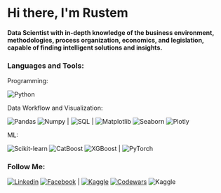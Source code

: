 <h1>Hi there, I'm Rustem</h1>
<h4> Data Scientist with in-depth knowledge of the business environment, methodologies, process organization, economics, and legislation, capable of finding intelligent solutions and insights.</h4>

<h3 align="left">Languages and Tools:</h3>

<p align="left">Programming:</p>

![Python](https://img.shields.io/badge/Python-black?=for-the-badge&logo=python)


<p align="left">Data Workflow and Visualization:</p>  

![Pandas](https://img.shields.io/badge/Pandas-black?=for-the-badge&logo=pandas&logoColor=B00A2D)
![Numpy](https://img.shields.io/badge/Numpy-black?=for-the-badge&logo=numpy&logoColor=0B7AEF)
|
![SQL](https://img.shields.io/badge/SQL-black?=for-the-badge&logo=mysql&logoColor=fffc12)
|
![Matplotlib](https://img.shields.io/badge/Matplotlib-black?=for-the-badge&logo=Matplotlib&logoColor=49f6b1)
![Seaborn](https://img.shields.io/badge/Seaborn-black?=for-the-badge&logo=Seaborn&logoColor=f2ac0d)
![Plotly](https://img.shields.io/badge/Plotly-black?=for-the-badge&logo=Plotly&logoColor=2fafef)

<p align="left">ML:</p>

![Scikit-learn](https://img.shields.io/badge/Scikit-learn?style=%3Dfor-the-badge%26logo%3DScikit-learn&logo=Scikit-learn&logoColor=faf56aff&color=black)
![CatBoost](https://img.shields.io/badge/CatBoost-black?=for-the-badge&logo=CatBoost&logoColor=2fafef)
![XGBoost](https://img.shields.io/badge/XGBoost-black?=for-the-badge&logo=XGBoost&logoColor=2fafef)
|
![PyTorch](https://img.shields.io/badge/PyTorch-black?=for-the-badge&logo=PyTorch&logoColor=3580e7)



<h3 align="left">Follow Me:</h3>

[![Linkedin](https://img.shields.io/badge/Linkedin-black?=for-the-badge&logo=linkedin&logoColor=2fafef)](https://www.linkedin.com/in/rustem-izmailov)
[![Facebook](https://img.shields.io/badge/Facebook-black?=for-the-badge&logo=facebook&logoColor=1f79f6)](https://www.facebook.com/rustem.izmailov/)
|
[![Kaggle](https://img.shields.io/badge/Kaggle-black?=for-the-badge&logo=kaggle&logoColor=white)](https://www.kaggle.com/rustemizmailov)
[![Codewars](https://www.codewars.com/users/rkizmailov/badges/micro)](https://www.codewars.com/users/rkizmailov)
![Kaggle](https://road-to-kaggle-grandmaster.vercel.app/api/simple/{rustemizmailov})
